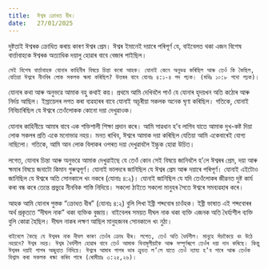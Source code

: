 ```yaml
---
title:  ঈশ্বৰ ক্ৰোধত ধীৰ।
date:   27/01/2025
---
```


দুষ্টতাই ঈশ্বৰক ক্ৰোধিত কৰায় কাৰণ ঈশ্বৰ প্ৰেম। ঈশ্বৰ ইমানেই দয়াৰে পৰিপূৰ্ণ যে, বাইবেলত থকা এজন বিশেষ বাৰ্ত্তাবাহকে ঈশ্বৰক অত্যাধিক দয়ালু হোৱাৰ বাবে বেজাৰ পাইছিল।

`সেই বিশেষ বাৰ্ত্তাবাহক যোনাৰ কাহিনীৰ বিষয়ে চিন্তা কৰো আহক। যোনাই কেনে অনুভৱ কৰিছিল আৰু তেওঁ কি কৈছিল, যেতিয়া ঈশ্বৰে নীনবিৰ লোক সকলক ক্ষমা কৰিছিল? উত্তৰৰ বাবে যোনাঃ ৪:১-৪ পদ পঢ়ক। (মথিঃ ১০:৮ পদো পঢ়ক)।`

যোনাৰ কথা আৰু অনুভৱে আমাক বহু কথাই কয়। প্ৰথমে আমি দেখিবলৈ পাওঁ যে যোনাৰ হৃদয়খন অতি কঠোৰ আৰু নিৰ্দয় আছিল। ইস্ৰায়েলৰ লগত কৰা ব্যৱহাৰৰ বাবে যোনাই অচূৰীয়া সকলক অনেক ঘৃণা কৰিছিল। গতিকে, যোনাই নিবিচাৰিছিল যে ঈশ্বৰে তেওঁলোকক কোনো দয়া দেখুৱাওক।

যোনাৰ কাহিনীয়ে আমাৰ বাবে এক শক্তিশালী শিক্ষা প্ৰদান কৰে। আমি সাৱধান হ’ব লাগিব যাতে আমাক দুখ-কষ্ট দিয়া লোক সকলৰ প্ৰতি একে মনোভাৱ নহয়। মনত ৰাখিব, ঈশ্বৰে আমাক দয়া কৰিছিল যেতিয়া আমি একেবাৰেই যোগ্য নাছিলো। গতিকে, আমি আন লোক বিলাকৰ ওপৰত দয়া দেখুৱাবলৈ ইচ্চুক হোৱা উচিত।

লগেত, যোনাৰ চিন্তা আৰু অনুভৱে আমাক দেখুৱাইছে যে তেওঁ কোন সেই বিষয়ে জানিবলৈ হ’লে ঈশ্বৰৰ প্ৰেম, দয়া আৰু ক্ষমাৰ বিষয়ে জনাটো কিমান গুৰুত্বপূৰ্ণ। যোনাই ভালদৰে জানিছিল যে ঈশ্বৰ প্ৰেম আৰু দয়াৰে পৰিপূৰ্ণ। যোনাই এইটোও জানিছিল যে ঈশ্বৰে অতি সোনকালে খং নকৰে (যোনাঃ ৪:২)। যোনাই জানিছিল যে যদি তেওঁলোকৰ জীৱনত দুষ্ট কাৰ্য কৰা বন্ধ কৰে তেন্তে প্ৰভুৱে নীনবিক শাস্তি নিদিয়ে। সকলো ঠাইতে সকলো মানুহৰ সৈতে ঈশ্বৰে সমব্যৱহাৰ কৰে।

আহক আমি যোনাৰ পুস্তক “ক্ৰোধত ধীৰ” (যোনাঃ ৪:২) বুলি লিখা ইব্ৰী শব্দবোৰ চাওঁহক। ইব্ৰী ভাষাত এই শব্দবোৰৰ অৰ্থ প্ৰকৃততে “দীঘল নাক” থকা ব্যক্তিক বুজায়। বাইবেলৰ সময়ত দীঘল নাক থকা ব্যক্তি এজনক অতি ধৈৰ্য্যশীল ব্যক্তি বুলি কোৱা হৈছিল। দীঘল নাকৰ লক্ষণ আছিল মানুহজনৰ সোনকালে খং নুঠা।

`বাইবেলে কৈছে যে ঈশ্বৰৰ নাক দীঘল কাৰণ তেওঁৰ ক্ৰোধ ধীৰ। লগেত, তেওঁ অতি ধৈৰ্যশীল। মানুহে সঁচাকৈয়ে খং উঠে নহয়নে? ঈশ্বৰ নহয়। ঈশ্বৰ ধৈৰ্যশীল হোৱাৰ বাবে তেওঁ আমাক বিনামূলীয়াকৈ আৰু সম্পূৰ্ণৰূপে তেওঁৰ দয়া দান কৰিছে। কিন্তু ঈশ্বৰৰ দয়াই পাপৰ অজুহাত নিদিয়ে। ঈশ্বৰে আমাৰ পাপৰ ভাৰ ক্ৰুচত ল’লে যাতে তেওঁ ন্যায্য হ’ব পাৰে আৰু তেওঁক বিশ্বাস কৰা সকলক ৰক্ষা কৰিব পাৰে (ৰোমীয়াঃ ৩:২৫,২৬)।`